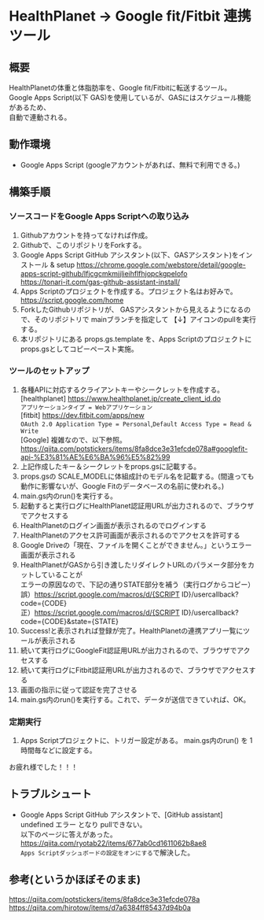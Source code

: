 # HealthPlanet → Google fit/Fitbit 連携ツール

## 概要

HealthPlanetの体重と体脂肪率を、Google fit/Fitbitに転送するツール。  
Google Apps Script(以下 GAS)を使用しているが、GASにはスケジュール機能があるため、  
自動で連動される。

## 動作環境

- Google Apps Script (googleアカウントがあれば、無料で利用できる。)

## 構築手順
### ソースコードをGoogle Apps Scriptへの取り込み

1. Githubアカウントを持ってなければ作成。
1. Githubで、このリポジトリをForkする。
1. Google Apps Script GitHub アシスタント(以下、GASアシスタント)をインストール & setup
https://chrome.google.com/webstore/detail/google-apps-script-github/lfjcgcmkmjjlieihflfhjopckgpelofo  
https://tonari-it.com/gas-github-assistant-install/  
1. Apps Scriptのプロジェクトを作成する。プロジェクト名はお好みで。  
https://script.google.com/home
1. ForkしたGithubリポジトリが、 GASアシスタントから見えるようになるので、そのリポジトリで mainブランチを指定して 【↓】アイコンのpullを実行する。
1. 本リポジトリにある props.gs.template を、Apps Scriptのプロジェクトに props.gsとしてコピーペースト実施。

### ツールのセットアップ

1. 各種APIに対応するクライアントキーやシークレットを作成する。  
[healthplanet] https://www.healthplanet.jp/create_client_id.do  
`アプリケーションタイプ = Webアプリケーション`  
[fitbit] https://dev.fitbit.com/apps/new  
`OAuth 2.0 Application Type = Personal`,`Default Access Type = Read & Write`  
[Google] 複雑なので、以下参照。  
https://qiita.com/potstickers/items/8fa8dce3e31efcde078a#googlefit-api-%E3%81%AE%E6%BA%96%E5%82%99
1. 上記作成したキー＆シークレットをprops.gsに記載する。
1. props.gsの SCALE_MODELに体組成計のモデル名を記載する。(間違っても動作に影響ないが、Google Fitのデータベースの名前に使われる。)
1. main.gs内のrun()を実行する。
1. 起動すると実行ログにHealthPlanet認証用URLが出力されるので、ブラウザでアクセスする
1. HealthPlanetのログイン画面が表示されるのでログインする
1. HealthPlanetのアクセス許可画面が表示されるのでアクセスを許可する
1. Google Driveの「現在、ファイルを開くことができません。」というエラー画面が表示される
1. HealthPlanetがGASから引き渡したリダイレクトURLのパラメータ部分をカットしていることが  
エラーの原因なので、下記の通りSTATE部分を補う（実行ログからコピー）  
誤）https://script.google.com/macros/d/{SCRIPT ID}/usercallback?code={CODE}  
正）https://script.google.com/macros/d/{SCRIPT ID}/usercallback?code={CODE}&state={STATE}
1. Success!と表示されれば登録が完了。HealthPlanetの連携アプリ一覧にツールが表示される
1. 続いて実行ログにGoogleFit認証用URLが出力されるので、ブラウザでアクセスする
1. 続いて実行ログにFitbit認証用URLが出力されるので、ブラウザでアクセスする
1. 画面の指示に従って認証を完了させる
1. main.gs内のrun()を実行する。これで、データが送信できていれば、OK。

### 定期実行

1. Apps Scriptプロジェクトに、トリガー設定がある。 main.gs内のrun() を 1時間毎などに設定する。

お疲れ様でした！！！

## トラブルシュート

- Google Apps Script GitHub アシスタントで、[GitHub assistant] undefined エラー となり pullできない。  
以下のページに答えがあった。  
https://qiita.com/ryotab22/items/677ab0cd1611062b8ae8  
`Apps Scriptダッシュボードの設定をオンにする`で解決した。

## 参考(というかほぼそのまま)

https://qiita.com/potstickers/items/8fa8dce3e31efcde078a  
https://qiita.com/hirotow/items/d7a6384ff85437d94b0a  
